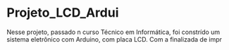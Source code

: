 # Projeto_LCD_Ardui
Nesse projeto, passado n curso Técnico em Informática, foi constrído um sistema eletrônico com Arduino, com placa LCD. Com a finalizada de impr

